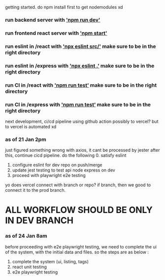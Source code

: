 getting started. do npm install first to get nodemodules xd


### run backend server with ['npm run dev'](command)
### run frontend react server with ['npm start'](command)
### run eslint in /react with ['npx eslint src/'](command) make sure to be in the right directory
### run eslint in /express with ['npx eslint .'](command) make sure to be in the right directory
### run CI in /react with ['npm run test'](command) make sure to be in the right directory
### run CI in /express with ['npm run test'](command) make sure to be in the right directory

next development, ci/cd pipeline using github action
possibly to vercel? but to vercel is automated xd



### as of 21 Jan 2pm
just figured something wrong with axios, it cant be processed by jester
after this, continue cicd pipeline. do the following 
0. satisfy eslint
1. configure eslint for dev repo on push/merge
2. update jest testing to test api node express on dev
3. proceed with playwright e2e testing

yo does vercel connect with branch or repo? if branch, then we good to connect it to the prod branch.


# ALL WORKFLOW SHOULD BE ONLY IN DEV BRANCH #

### as of 24 Jan 8am
before proceeding with e2e playwright testing, we need to complete the ui of the system, with the initial data and files. 
so the steps are as below :
1. complete the system (ui, listing, tags)
2. react unit testing
3. e2e playwright testing
